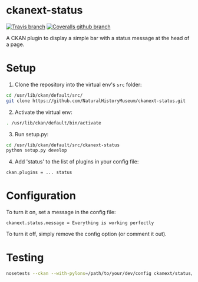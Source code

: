 # ckanext-status

[![Travis branch](https://img.shields.io/travis/NaturalHistoryMuseum/ckanext-status/master.svg?style=flat-square)](https://travis-ci.org/NaturalHistoryMuseum/ckanext-status) [![Coveralls github branch](https://img.shields.io/coveralls/github/NaturalHistoryMuseum/ckanext-status/master.svg?style=flat-square)](https://coveralls.io/github/NaturalHistoryMuseum/ckanext-status)

A CKAN plugin to display a simple bar with a status message at the head of a page.

# Setup
1. Clone the repository into the virtual env's `src` folder:
```bash
cd /usr/lib/ckan/default/src/
git clone https://github.com/NaturalHistoryMuseum/ckanext-status.git
```

2. Activate the virtual env:
```bash
. /usr/lib/ckan/default/bin/activate
```

3. Run setup.py:
```bash
cd /usr/lib/ckan/default/src/ckanext-status
python setup.py develop
```

4. Add 'status' to the list of plugins in your config file:
```
ckan.plugins = ... status
```

# Configuration
To turn it on, set a message in the config file:
```
ckanext.status.message = Everything is working perfectly
```

To turn it off, simply remove the config option (or comment it out).

# Testing
```bash
nosetests --ckan --with-pylons=/path/to/your/dev/config ckanext/status/tests
```
